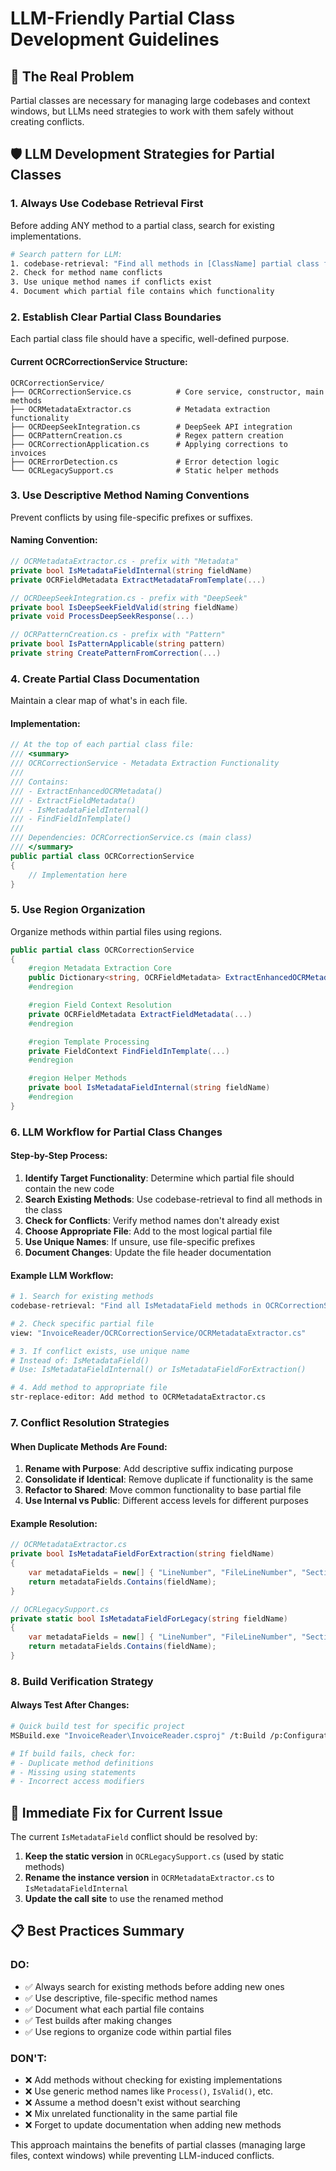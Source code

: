 # LLM-Friendly Partial Class Development Guidelines

## 🎯 **The Real Problem**
Partial classes are necessary for managing large codebases and context windows, but LLMs need strategies to work with them safely without creating conflicts.

## 🛡️ **LLM Development Strategies for Partial Classes**

### 1. **Always Use Codebase Retrieval First**
Before adding ANY method to a partial class, search for existing implementations.

```bash
# Search pattern for LLM:
1. codebase-retrieval: "Find all methods in [ClassName] partial class files"
2. Check for method name conflicts
3. Use unique method names if conflicts exist
4. Document which partial file contains which functionality
```

### 2. **Establish Clear Partial Class Boundaries**
Each partial class file should have a specific, well-defined purpose.

#### Current OCRCorrectionService Structure:
```
OCRCorrectionService/
├── OCRCorrectionService.cs          # Core service, constructor, main methods
├── OCRMetadataExtractor.cs          # Metadata extraction functionality  
├── OCRDeepSeekIntegration.cs        # DeepSeek API integration
├── OCRPatternCreation.cs            # Regex pattern creation
├── OCRCorrectionApplication.cs      # Applying corrections to invoices
├── OCRErrorDetection.cs             # Error detection logic
└── OCRLegacySupport.cs              # Static helper methods
```

### 3. **Use Descriptive Method Naming Conventions**
Prevent conflicts by using file-specific prefixes or suffixes.

#### Naming Convention:
```csharp
// OCRMetadataExtractor.cs - prefix with "Metadata"
private bool IsMetadataFieldInternal(string fieldName)
private OCRFieldMetadata ExtractMetadataFromTemplate(...)

// OCRDeepSeekIntegration.cs - prefix with "DeepSeek"  
private bool IsDeepSeekFieldValid(string fieldName)
private void ProcessDeepSeekResponse(...)

// OCRPatternCreation.cs - prefix with "Pattern"
private bool IsPatternApplicable(string pattern)
private string CreatePatternFromCorrection(...)
```

### 4. **Create Partial Class Documentation**
Maintain a clear map of what's in each file.

#### Implementation:
```csharp
// At the top of each partial class file:
/// <summary>
/// OCRCorrectionService - Metadata Extraction Functionality
/// 
/// Contains:
/// - ExtractEnhancedOCRMetadata()
/// - ExtractFieldMetadata() 
/// - IsMetadataFieldInternal()
/// - FindFieldInTemplate()
/// 
/// Dependencies: OCRCorrectionService.cs (main class)
/// </summary>
public partial class OCRCorrectionService
{
    // Implementation here
}
```

### 5. **Use Region Organization**
Organize methods within partial files using regions.

```csharp
public partial class OCRCorrectionService
{
    #region Metadata Extraction Core
    public Dictionary<string, OCRFieldMetadata> ExtractEnhancedOCRMetadata(...)
    #endregion

    #region Field Context Resolution  
    private OCRFieldMetadata ExtractFieldMetadata(...)
    #endregion

    #region Template Processing
    private FieldContext FindFieldInTemplate(...)
    #endregion

    #region Helper Methods
    private bool IsMetadataFieldInternal(string fieldName)
    #endregion
}
```

### 6. **LLM Workflow for Partial Class Changes**

#### Step-by-Step Process:
1. **Identify Target Functionality**: Determine which partial file should contain the new code
2. **Search Existing Methods**: Use codebase-retrieval to find all methods in the class
3. **Check for Conflicts**: Verify method names don't already exist
4. **Choose Appropriate File**: Add to the most logical partial file
5. **Use Unique Names**: If unsure, use file-specific prefixes
6. **Document Changes**: Update the file header documentation

#### Example LLM Workflow:
```bash
# 1. Search for existing methods
codebase-retrieval: "Find all IsMetadataField methods in OCRCorrectionService"

# 2. Check specific partial file
view: "InvoiceReader/OCRCorrectionService/OCRMetadataExtractor.cs"

# 3. If conflict exists, use unique name
# Instead of: IsMetadataField()
# Use: IsMetadataFieldInternal() or IsMetadataFieldForExtraction()

# 4. Add method to appropriate file
str-replace-editor: Add method to OCRMetadataExtractor.cs
```

### 7. **Conflict Resolution Strategies**

#### When Duplicate Methods Are Found:
1. **Rename with Purpose**: Add descriptive suffix indicating purpose
2. **Consolidate if Identical**: Remove duplicate if functionality is the same
3. **Refactor to Shared**: Move common functionality to base partial file
4. **Use Internal vs Public**: Different access levels for different purposes

#### Example Resolution:
```csharp
// OCRMetadataExtractor.cs
private bool IsMetadataFieldForExtraction(string fieldName)
{
    var metadataFields = new[] { "LineNumber", "FileLineNumber", "Section", "Instance" };
    return metadataFields.Contains(fieldName);
}

// OCRLegacySupport.cs  
private static bool IsMetadataFieldForLegacy(string fieldName)
{
    var metadataFields = new[] { "LineNumber", "FileLineNumber", "Section", "Instance" };
    return metadataFields.Contains(fieldName);
}
```

### 8. **Build Verification Strategy**

#### Always Test After Changes:
```bash
# Quick build test for specific project
MSBuild.exe "InvoiceReader\InvoiceReader.csproj" /t:Build /p:Configuration=Debug

# If build fails, check for:
# - Duplicate method definitions
# - Missing using statements
# - Incorrect access modifiers
```

## 🔧 **Immediate Fix for Current Issue**

The current `IsMetadataField` conflict should be resolved by:

1. **Keep the static version** in `OCRLegacySupport.cs` (used by static methods)
2. **Rename the instance version** in `OCRMetadataExtractor.cs` to `IsMetadataFieldInternal`
3. **Update the call site** to use the renamed method

## 📋 **Best Practices Summary**

### DO:
- ✅ Always search for existing methods before adding new ones
- ✅ Use descriptive, file-specific method names
- ✅ Document what each partial file contains
- ✅ Test builds after making changes
- ✅ Use regions to organize code within partial files

### DON'T:
- ❌ Add methods without checking for existing implementations
- ❌ Use generic method names like `Process()`, `IsValid()`, etc.
- ❌ Assume a method doesn't exist without searching
- ❌ Mix unrelated functionality in the same partial file
- ❌ Forget to update documentation when adding new methods

This approach maintains the benefits of partial classes (managing large files, context windows) while preventing LLM-induced conflicts.
